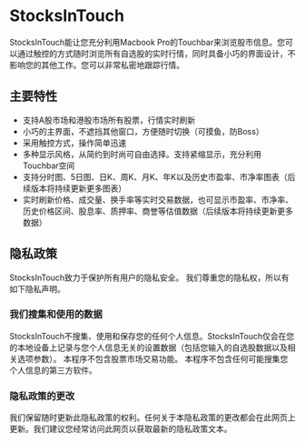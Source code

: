 # StocksInTouch

StocksInTouch能让您充分利用Macbook Pro的Touchbar来浏览股市信息。您可以通过触控的方式随时浏览所有自选股的实时行情，同时具备小巧的界面设计，不影响您的其他工作。您可以非常私密地跟踪行情。

## 主要特性
 - 支持A股市场和港股市场所有股票，行情实时刷新
 - 小巧的主界面，不遮挡其他窗口，方便随时切换（可摸鱼，防Boss）
 - 采用触控方式，操作简单迅速
 - 多种显示风格，从简约到时尚可自由选择。支持紧缩显示，充分利用Touchbar空间
 - 支持分时图、5日图、日K、周K、月K、年K以及历史市盈率、市净率图表（后续版本将持续更新更多图表）
 - 实时刷新价格、成交量、换手率等实时交易数据，也可显示市盈率、市净率、历史价格区间、股息率、质押率、商誉等估值数据（后续版本将持续更新更多数据）

## 隐私政策
StocksInTouch致力于保护所有用户的隐私安全。 我们尊重您的隐私权，所以有如下隐私声明。

### 我们搜集和使用的数据
StocksInTouch不搜集、使用和保存您的任何个人信息。StocksInTouch仅会在您的本地设备上记录与您个人信息无关的设置数据（包括您输入的自选股数据以及相关选项参数）。
本程序不包含股票市场交易功能。
本程序不包含任何可能搜集您个人信息的第三方软件。

### 隐私政策的更改
我们保留随时更新此隐私政策的权利。任何关于本隐私政策的更改都会在此网页上更新。我们建议您经常访问此网页以获取最新的隐私政策文本。
